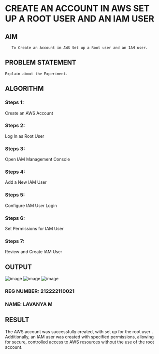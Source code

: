  # CREATE AN  ACCOUNT IN AWS SET UP A ROOT USER AND AN IAM USER 
  ## AIM
       To Create an Account in AWS Set up a Root user and an IAM user.
## PROBLEM STATEMENT
    Explain about the Experiment.

## ALGORITHM
 ### Steps 1:
 Create an AWS Account
 ### Steps 2:
 Log In as Root User
 ### Steps 3:
 Open IAM Management Console
 ### Steps 4:
 Add a New IAM User
 ### Steps 5:
 Configure IAM User Login
 ### Steps 6:
 Set Permissions for IAM User
 ### Steps 7:
 Review and Create IAM User


## OUTPUT
![image](https://github.com/user-attachments/assets/103a4ee7-bf5e-4f04-a5e5-1c20eaeb67f0)
![image](https://github.com/user-attachments/assets/420ddf1e-445b-4fe6-9836-d9072dc4c31f)
![image](https://github.com/user-attachments/assets/6576b2ae-28d9-4f7d-8407-e610fd261406)



### REG NUMBER: 212222110021
### NAME: LAVANYA M
 
## RESULT
The AWS account was successfully created, with set up for the root user . Additionally, an IAM user was created with specified permissions, allowing for secure, controlled access to AWS resources without the use of the root account.

 

  


